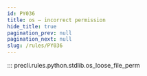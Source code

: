 ```yaml
---
id: PY036
title: os — incorrect permission
hide_title: true
pagination_prev: null
pagination_next: null
slug: /rules/PY036
---
```


::: precli.rules.python.stdlib.os_loose_file_perm
